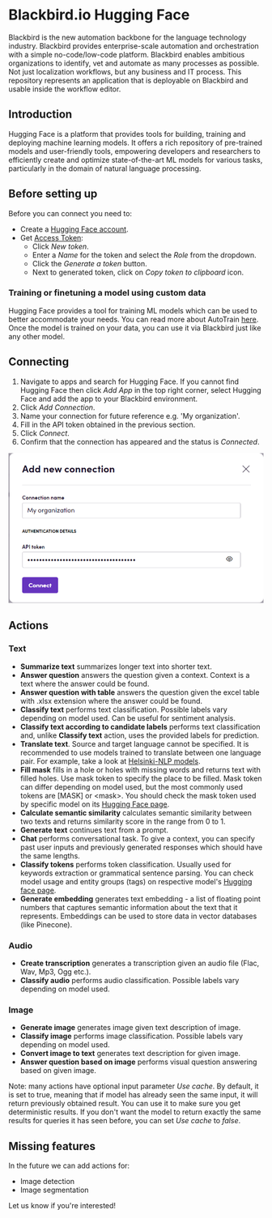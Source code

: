 # Blackbird.io Hugging Face

Blackbird is the new automation backbone for the language technology industry. Blackbird provides enterprise-scale automation and orchestration with a simple no-code/low-code platform. Blackbird enables ambitious organizations to identify, vet and automate as many processes as possible. Not just localization workflows, but any business and IT process. This repository represents an application that is deployable on Blackbird and usable inside the workflow editor.

## Introduction

<!-- begin docs -->

Hugging Face is a platform that provides tools for building, training and deploying machine learning models. It offers a rich repository of pre-trained models and user-friendly tools, empowering developers and researchers to efficiently create and optimize state-of-the-art ML models for various tasks, particularly in the domain of natural language processing.

## Before setting up

Before you can connect you need to:

- Create a [Hugging Face account](https://huggingface.co/join).
- Get [Access Token](https://huggingface.co/settings/tokens): 
    * Click _New token_.
    * Enter a _Name_ for the token and select the _Role_ from the dropdown.
    * Click the _Generate a token_ button.
    * Next to generated token, click on _Copy token to clipboard_ icon.

### Training or finetuning a model using custom data

Hugging Face provides a tool for training ML models which can be used to better accommodate your needs. You can read more about AutoTrain [here](https://huggingface.co/docs/autotrain/index). Once the model is trained on your data, you can use it via Blackbird just like any other model.

## Connecting

1. Navigate to apps and search for Hugging Face. If you cannot find Hugging Face then click _Add App_ in the top right corner, select Hugging Face and add the app to your Blackbird environment.
2. Click _Add Connection_.
3. Name your connection for future reference e.g. 'My organization'.
4. Fill in the API token obtained in the previous section.
5. Click _Connect_. 
6. Confirm that the connection has appeared and the status is _Connected_.

![Connecting](image/README/connecting.png)

## Actions

### Text

- **Summarize text** summarizes longer text into shorter text.
- **Answer question** answers the question given a context. Context is a text where the answer could be found.
- **Answer question with table** answers the question given the excel table with .xlsx extension where the answer could be found.
- **Classify text** performs text classification. Possible labels vary depending on model used. Can be useful for sentiment analysis.
- **Classify text according to candidate labels** performs text classification and, unlike **Classify text** action, uses the provided labels for prediction.
- **Translate text**. Source and target language cannot be specified. It is recommended to use models trained to translate between one language pair. For example, take a look at [Helsinki-NLP models](https://huggingface.co/Helsinki-NLP).
- **Fill mask** fills in a hole or holes with missing words and returns text with filled holes. Use mask token to specify the place to be filled. Mask token can differ depending on model used, but the most commonly used tokens are [MASK] or &lt;mask>. You should check the mask token used by specific model on its [Hugging Face page](https://huggingface.co/models?pipeline_tag=fill-mask&sort=trending).
- **Calculate semantic similarity** calculates semantic similarity between two texts and returns similarity score in the range from 0 to 1.
- **Generate text** continues text from a prompt.
- **Chat** performs conversational task. To give a context, you can specify past user inputs and previously generated responses which should have the same lengths.
- **Classify tokens** performs token classification. Usually used for keywords extraction or grammatical sentence parsing. You can check model usage and entity groups (tags) on respective model's [Hugging face page](https://huggingface.co/models?pipeline_tag=token-classification&sort=trending). 
- **Generate embedding** generates text embedding - a list of floating point numbers that captures semantic information about the text that it represents. Embeddings can be used to store data in vector databases (like Pinecone).

### Audio

- **Create transcription** generates a transcription given an audio file (Flac, Wav, Mp3, Ogg etc.).
- **Classify audio** performs audio classification. Possible labels vary depending on model used.

### Image

- **Generate image** generates image given text description of image.
- **Classify image** performs image classification. Possible labels vary depending on model used.
- **Convert image to text** generates text description for given image.
- **Answer question based on image** performs visual question answering based on given image.

Note: many actions have optional input parameter _Use cache_. By default, it is set to true, meaning that if model has already seen the same input, it will return previously obtained result. You can use it to make sure you get deterministic results. If you don't want the model to return exactly the same results for queries it has seen before, you can set _Use cache_ to _false_.

## Missing features

In the future we can add actions for:

- Image detection
- Image segmentation

Let us know if you're interested!

<!-- end docs -->
